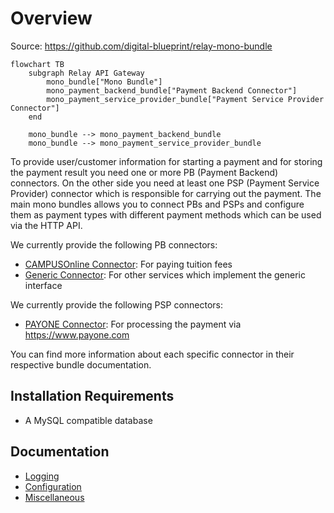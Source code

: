 # Overview

Source: https://github.com/digital-blueprint/relay-mono-bundle

```mermaid
flowchart TB
    subgraph Relay API Gateway
        mono_bundle["Mono Bundle"]
        mono_payment_backend_bundle["Payment Backend Connector"]
        mono_payment_service_provider_bundle["Payment Service Provider Connector"]
    end

    mono_bundle --> mono_payment_backend_bundle
    mono_bundle --> mono_payment_service_provider_bundle
```

To provide user/customer information for starting a payment and for storing the
payment result you need one or more PB (Payment Backend) connectors. On the
other side you need at least one PSP (Payment Service Provider) connector which
is responsible for carrying out the payment. The main mono bundles allows you to
connect PBs and PSPs and configure them as payment types with different payment
methods which can be used via the HTTP API.

We currently provide the following PB connectors:

* [CAMPUSOnline Connector](../mono-connector-campusonline/index.md): For paying tuition fees
* [Generic Connector](../mono-connector-generic/index.md): For other services which
  implement the generic interface

We currently provide the following PSP connectors:

* [PAYONE Connector](../mono-connector-payone/index.md): For processing the payment
  via https://www.payone.com

You can find more information about each specific connector in their respective
bundle documentation.

## Installation Requirements

* A MySQL compatible database

## Documentation

* [Logging](./logging.md)
* [Configuration](./config.md)
* [Miscellaneous](./misc.md)
